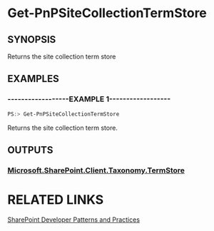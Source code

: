 # Get-PnPSiteCollectionTermStore

## SYNOPSIS
Returns the site collection term store

## EXAMPLES

### ------------------EXAMPLE 1------------------
```powershell
PS:> Get-PnPSiteCollectionTermStore
```

Returns the site collection term store.

## OUTPUTS

### [Microsoft.SharePoint.Client.Taxonomy.TermStore](https://msdn.microsoft.com/en-us/library/microsoft.sharepoint.client.taxonomy.termstore.aspx)

# RELATED LINKS

[SharePoint Developer Patterns and Practices](http://aka.ms/sppnp)